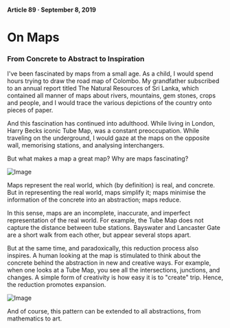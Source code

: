 #### Article 89 · September 8, 2019

# On Maps

### From Concrete to Abstract to Inspiration

I've been fascinated by maps from a small age. As a child, I would spend hours trying to draw the road map of Colombo. My grandfather subscribed to an annual report titled The Natural Resources of Sri Lanka, which contained all manner of maps about rivers, mountains, gem stones, crops and people, and I would trace the various depictions of the country onto pieces of paper.

And this fascination has continued into adulthood. While living in London, Harry Becks iconic Tube Map, was a constant preoccupation. While traveling on the underground, I would gaze at the maps on the opposite wall, memorising stations, and analysing interchangers.

But what makes a map a great map? Why are maps fascinating?

![Image](https://cdn-images-1.medium.com/max/800/1*yKj8hmfquaQVPY-P7z5wzw.png)

Maps represent the real world, which (by definition) is real, and concrete. But in representing the real world, maps simplify it; maps minimise the information of the concrete into an abstraction; maps reduce.

In this sense, maps are an incomplete, inaccurate, and imperfect representation of the real world. For example, the Tube Map does not capture the distance between tube stations. Bayswater and Lancaster Gate are a short walk from each other, but appear several stops apart.

But at the same time, and paradoxically, this reduction process also inspires. A human looking at the map is stimulated to think about the concrete behind the abstraction in new and creative ways. For example, when one looks at a Tube Map, you see all the intersections, junctions, and changes. A simple form of creativity is how easy it is to "create" trip. Hence, the reduction promotes expansion.

![Image](https://cdn-images-1.medium.com/max/800/1*bSr896R0uwCZfS1cvdZ2Kg.png)

And of course, this pattern can be extended to all abstractions, from mathematics to art.